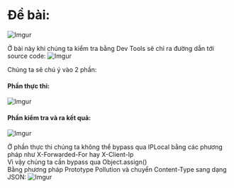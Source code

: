 # Đề bài:
![Imgur](https://i.imgur.com/iPX8iVz.png)

Ở bài này khi chúng ta kiểm tra bằng Dev Tools sẽ chỉ ra đường dẫn tới source code:
![Imgur](https://i.imgur.com/z5PGPIX.png)

Chúng ta sẽ chú ý vào 2 phần:
#### Phần thực thi:
![Imgur](https://i.imgur.com/0kR2iB7.png)

#### Phần kiểm tra và ra kết quả:
![Imgur](https://i.imgur.com/ZYik47G.png)

Ở phần thực thi chúng ta không thể bypass qua IPLocal bằng các phương pháp như X-Forwarded-For hay X-Client-Ip  
Vì vậy chúng ta cần bypass qua Object.assign()  
Bằng phương pháp Prototype Pollution và chuyển Content-Type sang dạng JSON:
![Imgur](https://i.imgur.com/M8Kl4T3.png)
